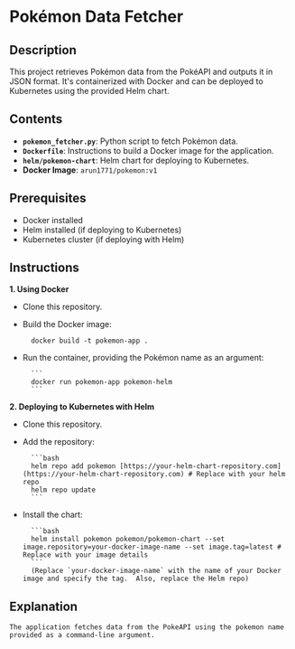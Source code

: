 # Pokémon Data Fetcher

## Description

This project retrieves Pokémon data from the PokéAPI and outputs it in JSON format. It's containerized with Docker and can be deployed to Kubernetes using the provided Helm chart.

## Contents

* **`pokemon_fetcher.py`**:  Python script to fetch Pokémon data.
* **`Dockerfile`**:  Instructions to build a Docker image for the application.
* **`helm/pokemon-chart`**:  Helm chart for deploying to Kubernetes.
* **Docker Image**: `arun1771/pokemon:v1`

## Prerequisites

* Docker installed
* Helm installed (if deploying to Kubernetes)
* Kubernetes cluster (if deploying with Helm)

## Instructions

**1.  Using Docker**

* Clone this repository.
* Build the Docker image:

        
        docker build -t pokemon-app .
        
        
* Run the container, providing the Pokémon name as an argument:
    
        ```
        docker run pokemon-app pokemon-helm
        ```

**2.  Deploying to Kubernetes with Helm**

* Clone this repository.
* Add the repository:
  
        ```bash
        helm repo add pokemon [https://your-helm-chart-repository.com](https://your-helm-chart-repository.com) # Replace with your helm repo
        helm repo update
        ```
* Install the chart:
  
        ```bash
        helm install pokemon pokemon/pokemon-chart --set image.repository=your-docker-image-name --set image.tag=latest # Replace with your image details
        ```
        (Replace `your-docker-image-name` with the name of your Docker image and specify the tag.  Also, replace the Helm repo)

##   Explanation
    The application fetches data from the PokeAPI using the pokemon name provided as a command-line argument.
